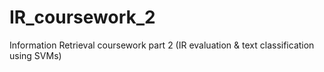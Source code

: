 # IR_coursework_2
Information Retrieval coursework part 2 (IR evaluation & text classification using SVMs)
